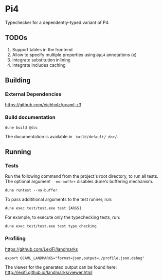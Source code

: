 # Pi4

Typechecker for a dependently-typed variant of P4.

## TODOs
1. Support tables in the frontend
2. Allow to specify multiple properties using `@pi4` annotations (x)
3. Integrate substitution inlining
4. Integrate includes caching

## Building

### External Dependencies
https://github.com/eichholz/ocaml-z3

### Build documentation
```dune build @doc```

The documentation is available in `_build/default/_doc/`.

## Running

### Tests

Run the following command from the project's root directory, to run all tests. 
The optional argument `--no-buffer` disables dune's buffering mechanism. 
```
dune runtest --no-buffer
```

To pass addititional arguments to the test runner, run:
```
dune exec test/test.exe test [ARGS]
```

For example, to execute only the typechecking tests, run:
```
dune exec test/test.exe test type_checking
```

### Profiling

https://github.com/LexiFi/landmarks

```
export OCAML_LANDMARKS="format=json,output=./profile.json,debug"
```

The viewer for the generated output can be found here: http://lexifi.github.io/landmarks/viewer.html
